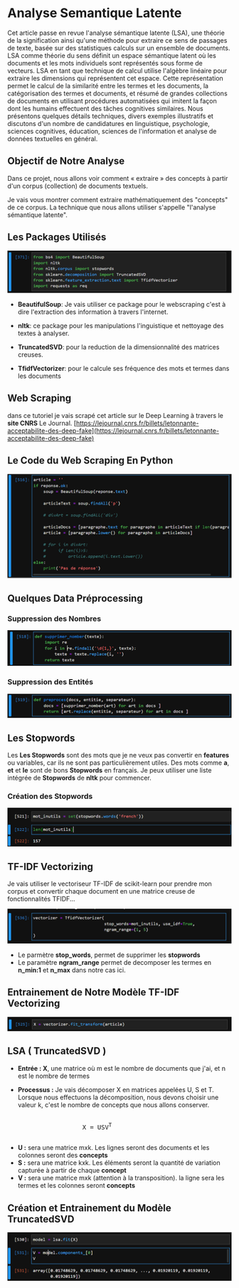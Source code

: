 # Analyse Semantique Latente

Cet article passe en revue l'analyse sémantique latente (LSA), une théorie de la signification ainsi qu'une méthode pour extraire ce sens de passages de texte, basée sur des statistiques calculs sur un ensemble de documents. LSA comme théorie du sens définit un espace sémantique latent où les documents et les mots individuels sont représentés sous forme de vecteurs. LSA en tant que technique de calcul utilise l'algèbre linéaire pour extraire les dimensions qui représentent cet espace. Cette représentation permet le calcul de la similarité entre les termes et les documents, la catégorisation des termes et documents, et résumé de grandes collections de documents en utilisant procédures automatisées qui imitent la façon dont les humains effectuent des tâches cognitives similaires. Nous présentons quelques détails techniques, divers exemples illustratifs et discutons d'un nombre de candidatures en linguistique, psychologie, sciences cognitives, éducation, sciences de l'information et analyse de données textuelles en général. 

## Objectif de Notre Analyse

Dans ce projet, nous allons voir comment « extraire » des concepts à partir d'un corpus (collection) de documents textuels.

Je vais vous montrer comment extraire mathématiquement des "concepts" de ce corpus. La technique que nous allons utiliser s'appelle "l'analyse sémantique latente".

## Les Packages Utilisés

![image](images/1.png)

* **BeautifulSoup**: Je vais utiliser ce package pour le webscraping c'est à dire l'extraction des information à travers l'internet.
  
* **nltk**: ce package pour les manipulations l'inguistique et nettoyage des textes à analyser.
  
* **TruncatedSVD**: pour la reduction de la dimensionnalité des matrices creuses.
  
* **TfidfVectorizer**: pour  le calcule ses fréquence des mots et termes dans les documents

## Web Scraping

dans ce tutoriel je vais scrapé cet article sur le Deep Learning à travers le **site CNRS** Le Journal.
[https://lejournal.cnrs.fr/billets/letonnante-acceptabilite-des-deep-fake](https://lejournal.cnrs.fr/billets/letonnante-acceptabilite-des-deep-fake)

## Le Code du Web Scraping En Python

![image](images/2.png)

## Quelques Data Préprocessing

### Suppression des Nombres

![image](images/3.png)

### Suppression des Entités

![images](images/4.png)

## Les Stopwords

Les **Les Stopwords** sont des mots que je ne veux pas convertir en **features** ou variables, car ils ne sont pas particulièrement utiles. Des mots comme **a**, **et** et **le** sont de bons **Stopwords** en français. Je peux utiliser une liste intégrée de **Stopwords** de **nltk** pour commencer. 

### Création des Stopwords

![image](images/5.png)

## TF-IDF Vectorizing

Je vais utiliser le vectoriseur TF-IDF de scikit-learn pour prendre mon corpus et convertir chaque document en une matrice creuse de fonctionnalités TFIDF...

![image](images/6.png)

* Le parmètre **stop_words**, permet de supprimer les **stopwords**
* Le paramètre **ngram_range** permet de decomposer les termes en  **n_min:1** et **n_max**
  dans notre cas ici.

## Entrainement de Notre Modèle TF-IDF Vectorizing

![image](images/7.png)

## LSA ( TruncatedSVD )

* **Entrée : X**, une matrice où m est le nombre de documents que j'ai, et n est le nombre de termes

* **Processus :** Je vais décomposer X en matrices appelées U, S et T. Lorsque nous effectuons la décomposition, nous devons choisir une valeur k, c'est le nombre de concepts que nous allons conserver.

<pre>

                    X = USV<sup>T</sup>

</pre>

* **U :** sera une matrice mxk. Les lignes seront des documents et les colonnes seront des **concepts**
* **S :** sera une matrice kxk. Les éléments seront la quantité de variation capturée à partir de chaque **concept**
* **V :** sera une matrice mxk (attention à la transposition). la ligne sera les termes et les colonnes seront **concepts**

## Création et Entrainement du Modèle TruncatedSVD

![image](images/8.png)